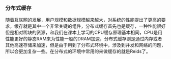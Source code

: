 ### 分布式缓存

随着互联网的发展，用户规模和数据规模越来越大，对系统的性能提出了更高的要求，缓存就是其中一个非常关键的组件，分布式缓存首先也是缓存，一种性能很好但是相对稀缺的资源，和我们在课本上学习的CPU缓存原理基本相同，CPU是用性能更好的静态RAM来为性能一般的DRAM加速，分布式缓存则是通过内存或者其他高速存储来加速，但是由于用到了分布式环境中，涉及到并发和网络的问题，所以会更加复杂一些。在分布式的环境中常用的来做缓存的就是Reids了。